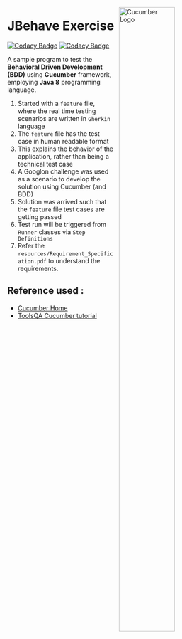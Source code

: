 <img src="https://static1.squarespace.com/static/5b64cabf5b409bbf05dbd8b3/t/5b6571f11ae6cf3410e9e52b/1534509375774/?format=1500w"
     alt="Cucumber Logo"
     style="float: right; margin-left: 10px; width:50%; height:60%" 
     align="right"/>

# JBehave Exercise

[![Codacy Badge](https://api.codacy.com/project/badge/Grade/378cc09981264df0a056c52ed412d63c)](https://app.codacy.com/app/Vignesh-Durairaj/BDD-Cucumber-Googlon?utm_source=github.com&utm_medium=referral&utm_content=Vignesh-Durairaj/BDD-Cucumber-Googlon&utm_campaign=Badge_Grade_Dashboard)
[![Codacy Badge](https://api.codacy.com/project/badge/Grade/378cc09981264df0a056c52ed412d63c)](https://app.codacy.com/app/Vignesh-Durairaj/BDD-Cucumber-Googlon?utm_source=github.com&utm_medium=referral&utm_content=Vignesh-Durairaj/BDD-Cucumber-Googlon&utm_campaign=Badge_Grade_Dashboard)

A sample program to test the **Behavioral Driven Development (BDD)** using **Cucumber** framework, employing **Java 8** programming language.

 1. Started with a `feature` file, where the real time testing scenarios are written in `Gherkin` language
 2. The `feature` file has the test case in human readable format
 3. This explains the behavior of the application, rather than being a technical test case
 4. A Googlon challenge was used as a scenario to develop the solution using Cucumber (and BDD)
 5. Solution was arrived such that the `feature` file test cases are getting passed
 6. Test run will be triggered from `Runner` classes via `Step Definitions`
 7. Refer the `resources/Requirement_Specification.pdf` to understand the requirements.

## Reference used : 

  * [Cucumber Home](https://docs.cucumber.io/guides/10-minute-tutorial/)
  * [ToolsQA Cucumber tutorial](toolsqa.com/cucumber-tutorial/)
